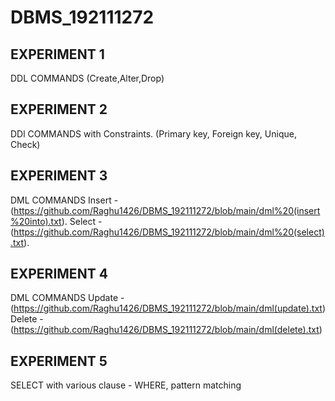 # DBMS_192111272
## EXPERIMENT 1
  DDL COMMANDS
  (Create,Alter,Drop)
## EXPERIMENT 2
  DDl COMMANDS with Constraints.
  (Primary key, Foreign key, Unique, Check)
## EXPERIMENT 3
  DML COMMANDS
  Insert - (https://github.com/Raghu1426/DBMS_192111272/blob/main/dml%20(insert%20into).txt).
  Select - (https://github.com/Raghu1426/DBMS_192111272/blob/main/dml%20(select).txt).
## EXPERIMENT 4
  DML COMMANDS
  Update - (https://github.com/Raghu1426/DBMS_192111272/blob/main/dml(update).txt)
  Delete - (https://github.com/Raghu1426/DBMS_192111272/blob/main/dml(delete).txt)
## EXPERIMENT 5
  SELECT with various clause - WHERE, pattern matching

